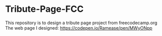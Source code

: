 # Tribute-Page-FCC
This repository is to design a tribute page project from freecodecamp.org
The web page I designed: https://codepen.io/Ramease/pen/MWyONpp
